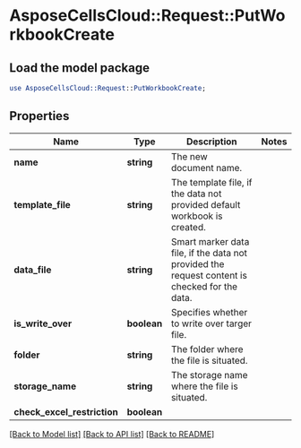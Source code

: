 # AsposeCellsCloud::Request::PutWorkbookCreate 

## Load the model package
```perl
use AsposeCellsCloud::Request::PutWorkbookCreate;
```

## Properties
Name | Type | Description | Notes
------------ | ------------- | ------------- | -------------
**name** | **string** | The new document name. |
**template_file** | **string** | The template file, if the data not provided default workbook is created. |
**data_file** | **string** | Smart marker data file, if the data not provided the request content is checked for the data. |
**is_write_over** | **boolean** | Specifies whether to write over targer file. |
**folder** | **string** | The folder where the file is situated. |
**storage_name** | **string** | The storage name where the file is situated. |
**check_excel_restriction** | **boolean** |  |  

[[Back to Model list]](../README.md#documentation-for-requests) [[Back to API list]](../README.md#documentation-for-api-endpoints) [[Back to README]](../README.md)

